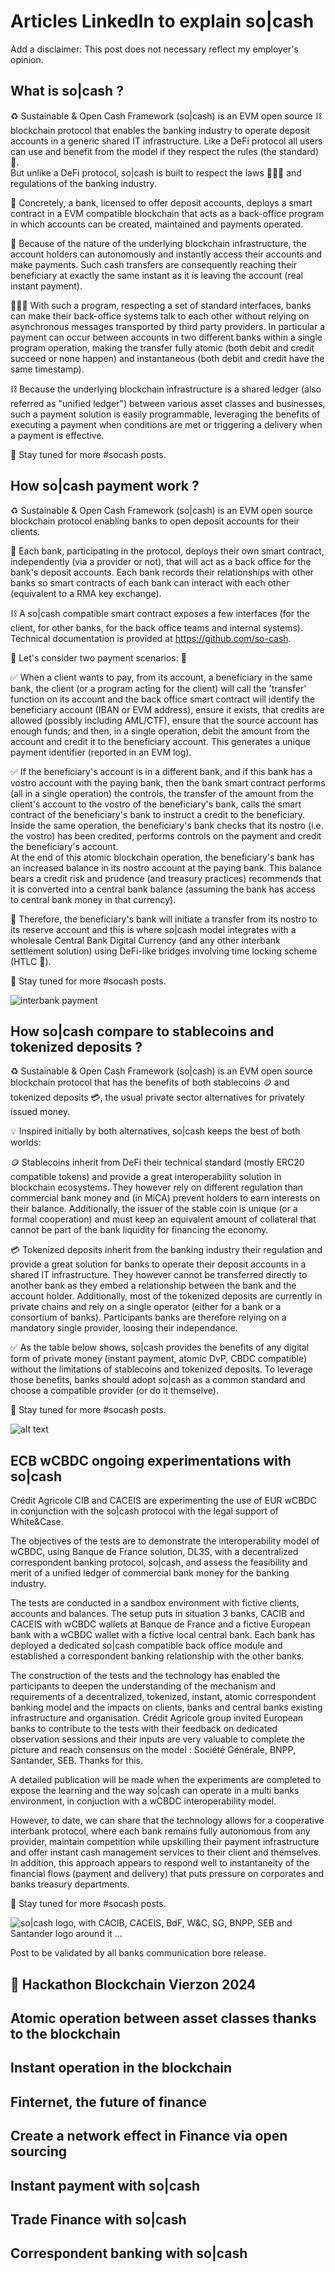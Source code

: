 # Articles LinkedIn to explain so|cash

Add a disclaimer: 
This post does not necessary reflect my employer's opinion.

## What is so|cash ?
♻️ Sustainable & Open Cash Framework (so|cash) is an EVM open source ⛓️ blockchain protocol that enables the banking industry to operate deposit accounts in a generic shared IT infrastructure. Like a DeFi protocol all users can use and benefit from the model if they respect the rules (the standard) 📢.  
But unlike a DeFi protocol, so|cash is built to respect the laws 👩🏽‍⚖️ and regulations of the banking industry.

🏦 Concretely, a bank, licensed to offer deposit accounts, deploys a smart contract in a EVM compatible blockchain that acts as a back-office program in which accounts can be created, maintained and payments operated.

💸 Because of the nature of the underlying blockchain infrastructure, the account holders can autonomously and instantly access  their accounts and make payments. Such cash transfers are consequently reaching their beneficiary at exactly the same instant as it is leaving the account (real instant payment).

👨🏻‍💻 With such a program, respecting a set of standard interfaces, banks can make their back-office systems talk to each other without relying on asynchronous messages transported by third party providers. In particular a payment can occur between accounts in two different banks within a single program operation, making the transfer fully atomic (both debit and credit succeed or none happen) and instantaneous (both debit and credit have the same timestamp).

⛓️ Because the underlying blockchain infrastructure is a shared ledger (also referred as "unified ledger") between various asset classes and businesses, such a payment solution is easily programmable, leveraging the benefits of executing a payment when conditions are met or triggering a delivery when a payment is effective.

📢 Stay tuned for more #socash posts.

## How so|cash payment work ?
♻️ Sustainable & Open Cash Framework (so|cash) is an EVM open source blockchain protocol enabling banks to open deposit accounts for their clients. 

🏦 Each bank, participating in the protocol, deploys their own smart contract, independently (via a provider or not), that will act as a back office for the bank's deposit accounts. Each bank records their relationships with other banks so smart contracts of each bank can interact with each other (equivalent to a RMA key exchange).   

⛓️ A so|cash compatible smart contract exposes a few interfaces (for the client, for other banks, for the back office teams and internal systems). Technical documentation is provided at https://github.com/so-cash.

💸 Let's consider two payment scenarios: 💸

✅ When a client wants to pay, from its account, a beneficiary in the same bank, the client (or a program acting for the client) will call the 'transfer' function on its account and the back office smart contract will identify the beneficiary account (IBAN or EVM address), ensure it exists, that credits are allowed (possibly including AML/CTF), ensure that the source account has enough funds; and then, in a single operation, debit the amount from the account and credit it to the beneficiary account. This generates a unique payment identifier (reported in an EVM log).

✅ If the beneficiary's account is in a different bank, and if this bank has a vostro account with the paying bank, then the bank smart contract performs (all in a single operation) the controls, the transfer of the amount from the client's account to the vostro of the beneficiary's bank, calls the smart contract of the beneficiary's bank to instruct a credit to the beneficiary. Inside the same operation, the beneficiary's bank checks that its nostro (i.e. the vostro) has been credited, performs controls on the payment and credit the beneficiary's account.   
At the end of this atomic blockchain operation, the beneficiary's bank has an increased balance in its nostro account at the paying bank. This balance bears a credit risk and prudence (and treasury practices) recommends that it is converted into a central bank balance (assuming the bank has access to central bank money in that currency).

🏦 Therefore, the beneficiary's bank will initiate a transfer from its nostro to its reserve account and this is where so|cash model integrates with a wholesale Central Bank Digital Currency (and any other interbank settlement solution) using DeFi-like bridges involving time locking scheme (HTLC 🔐).

📢 Stay tuned for more #socash posts.

![interbank payment](./images/interbank-settlement.gif)

## How so|cash compare to stablecoins and tokenized deposits ?
♻️ Sustainable & Open Cash Framework (so|cash) is an EVM open source blockchain protocol that has the benefits of both stablecoins 🪙 and tokenized deposits 💳, the usual private sector alternatives for privately issued money.

💡 Inspired initially by both alternatives, so|cash keeps the best of both worlds:

🪙 Stablecoins inherit from DeFi their technical standard (mostly ERC20 compatible tokens) and provide a great interoperability solution in blockchain ecosystems. They however rely on different regulation than commercial bank money and (in MiCA) prevent holders to earn interests on their balance. Additionally, the issuer of the stable coin is unique (or a formal cooperation) and must keep an equivalent amount of collateral that cannot be part of the bank liquidity for financing the economy.

💳 Tokenized deposits inherit from the banking industry their regulation and provide a great solution for banks to operate their deposit accounts in a shared IT infrastructure. They however cannot be transferred directly to another bank as they embed a relationship between the bank and the account holder. Additionally, most of the tokenized deposits are currently in private chains and rely on a single operator (either for a bank or a consortium of banks). Participants banks are therefore relying on a mandatory single provider, loosing their independance.

✅ As the table below shows, so|cash provides the benefits of any digital form of private money (instant payment, atomic DvP, CBDC compatible) without the limitations of stablecoins and tokenized deposits. To leverage those benefits, banks should adopt so|cash as a common standard and choose a compatible provider (or do it themselve).

📢 Stay tuned for more #socash posts.

![alt text](./images/so-cash-comparative.png)

## ECB wCBDC ongoing experimentations with so|cash
Crédit Agricole CIB and CACEIS are experimenting the use of EUR wCBDC in conjunction with the so|cash protocol with the legal support of White&Case. 

The objectives of the tests are to demonstrate the interoperability model of wCBDC, using Banque de France solution, DL3S, with a decentralized correspondent banking protocol, so|cash, and assess the feasibility and merit of a unified ledger of commercial bank money for the banking industry.

The tests are conducted in a sandbox environment with fictive clients, accounts and balances. The setup puts in situation 3 banks, CACIB and CACEIS with wCBDC wallets at Banque de France and a fictive European bank with a wCBDC wallet with a fictive local central bank. Each bank has deployed a dedicated so|cash compatible back office module and established a correspondent banking relationship with the other banks.

The construction of the tests and the technology has enabled the participants to deepen the understanding of the mechanism and requirements of a decentralized, tokenized, instant, atomic correspondent banking model and the impacts on clients, banks and central banks existing infrastructure and organisation.
Crédit Agricole group invited European banks to contribute to the tests with their feedback on dedicated observation sessions and their inputs are very valuable to complete the picture and reach consensus on the model : Société Générale, BNPP, Santander, SEB. Thanks for this.

A detailed publication will be made when the experiments are completed to expose the learning and the way so|cash can operate in a multi banks environment, in conjuction with a wCBDC interoperability model.

However, to date, we can share that the technology allows for a cooperative interbank protocol, where each bank remains fully autonomous from any provider, maintain competition while upskilling their payment infrastructure and offer instant cash management services to their client and themselves. In addition, this approach appears to respond well to instantaneity of the financial flows (payment and delivery) that puts pressure on corporates and banks treasury departments.

📢 Stay tuned for more #socash posts.

![so|cash logo, with CACIB, CACEIS, BdF, W&C, SG, BNPP, SEB and Santander logo around it ...](./images/missing)

Post to be validated by all banks communication bore release.


## 🚀 Hackathon Blockchain Vierzon 2024 


## Atomic operation between asset classes thanks to the blockchain


## Instant operation in the blockchain


## Finternet, the future of finance


## Create a network effect in Finance via open sourcing


## Instant payment with so|cash


## Trade Finance with so|cash


## Correspondent banking with so|cash
